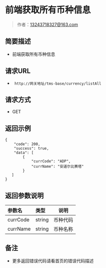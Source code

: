 # 前端获取所有币种信息

> 作者：13243718327@163.com

## 简要描述

- 前端获取所有币种信息

## 请求URL
- ` http://网关地址/tms-base/currency/listAll`
  
## 请求方式
- GET 


## 返回示例 

``` 
{
    "code": 200,
    "success": true,
    "data": [
        {
            "currCode": "ADP",
            "currName": "安道尔比赛塔"
        }
   ]
}
```

## 返回参数说明 

|参数名|类型|说明|
|:-----  |:-----|-----                           |
|currCode |string   |币种代码 |
|currName |string   |币种名称 |

## 备注 

- 更多返回错误代码请看首页的错误代码描述